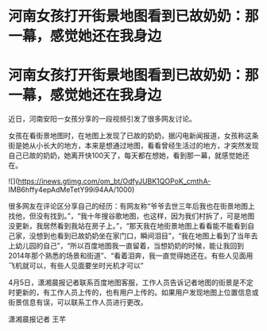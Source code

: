 # 河南女孩打开街景地图看到已故奶奶：那一幕，感觉她还在我身边

# 河南女孩打开街景地图看到已故奶奶：那一幕，感觉她还在我身边

近日，河南安阳一女孩分享的一段视频引发了很多网友讨论。

女孩在看街景地图时，在地图上发现了已故的奶奶，据闪电新闻报道，女孩称这条街是她从小长大的地方，本来是想通过地图，看看曾经生活过的地方，才突然发现自己已故的奶奶，她离开快100天了，每天都在想她，看到那一幕，就感觉她还在。

![](https://inews.gtimg.com/om_bt/OdfyJUBK1QOPoK_cmthA-
IMB6hffy4epAdMeTetY99i94AA/1000)

很多网友在评论区分享自己的经历：有网友称“爷爷去世三年后我也在街景地图上找他，但没有找到。”，“我十年搜谷歌地图，也这样，因为我们村拆了，可是地图没更新，我居然看到我站在房子上。”，“那天我在地街景地图上看看能不能看到自己家，没想到也看到已故奶奶坐在家门口，瞬间泪目”，“我在地图上看到了当年去上幼儿园的自己”，“所以百度地图我一直留着，当想奶奶的时候，能让我回到2014年那个熟悉的场景和街道”、“看着泪奔，我一直觉得她还在。有些人见面用飞机就可以，有些人见面要坐时光机才可以”

4月5日，潇湘晨报记者联系百度地图客服，工作人员告诉记者地图的街景是不定时更新的，有工作人员上传的，也有用户上传的。如果用户发现地图上位置信息或街景信息有误，可以联系工作人员进行更改。

潇湘晨报记者 王芊

